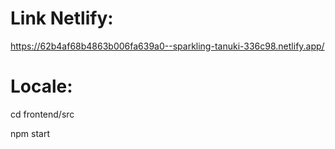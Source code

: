 # Link Netlify:

https://62b4af68b4863b006fa639a0--sparkling-tanuki-336c98.netlify.app/

# Locale:

cd frontend/src

npm start
